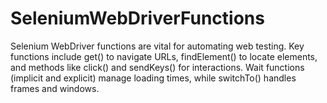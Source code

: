 # SeleniumWebDriverFunctions
Selenium WebDriver functions are vital for automating web testing. Key functions include get() to navigate URLs, findElement() to locate elements, and methods like click() and sendKeys() for interactions. Wait functions (implicit and explicit) manage loading times, while switchTo() handles frames and windows.
